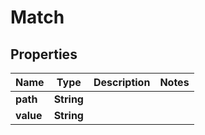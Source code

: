 # Match

## Properties
Name | Type | Description | Notes
------------ | ------------- | ------------- | -------------
**path** | **String** |  | 
**value** | **String** |  | 
